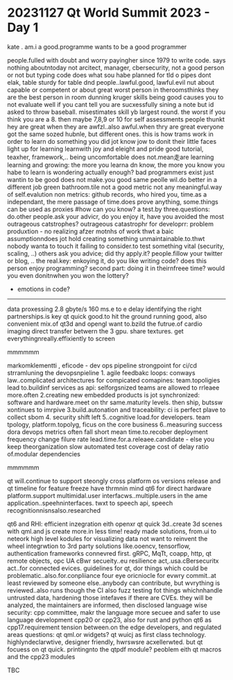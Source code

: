 # 20231127 Qt World Summit 2023 - Day 1

kate . am.i a good.programme
wants to be a good programmer

people.fulled with doubt and worry
payingher since 1979 to write code. says nothing aboutntoday
not arcitect, manager, cbersecurity, not a good person or not
but typing code does what sou habe planned for tld o
pipes dont elak, table sturdy for table
dnd people..lawful.good, lawful.evil
nut about capable or competent
or about great
worst person in theroomsthinks they are the best person in room
dunning kruger skills
being good causes you to not evaluate well
if you cant tell you are sucxessfully sining a note
but id asked to throw baseball.
misestimates skill yb largest round. the worst
if you think you are a 8. then maybe 7,8,9 or 10
for self assessments
people thunkt hey are great when they are awfzl..also awful.when thry are great
everyone got the same sozed hubnle, but different ones. this is how trams work
in order to learn do something you did jot know jow to donit
their little faces light up for learning
learnwith joy and eleight and pride
good tutorial, teaxher, framework,..
being uncomfortable does not.mean走are learning
learning and growing: the more you learna dn know, the more you know you habe to learn
is wondering actually enough?
bad programmers exist
just wantin to be good does not make.you good
same peolle wil.do better in a different job
green bathroom.tile not a good metric
not any meaningful.way of self.evalution
non metrics: github records, who hired you, time.as a independant, 
the mere passage of time.does prove anything, some.things can be used as proxies
#how can you know?
a test.by three.questions: do.other people.ask your advicr, do you enjoy it, have you avoided the most outrageous catstrophes?
outrageous catastrophr for developrr:
problem produxtion - no
realizing afzer motnhs of work thwt a baic assumptionndoes jot hold
creating something unmaintainable.to.thwt nobody wanta to touch it
failing to consider.to test something vital (security, scaling, ..)
others ask you advice; did thy apply.it?
people.fillow your twitter or blog, ..
the real.key: enkoying it, do you like writing code?
does this person enjoy programming? second part: doing it in theirnfreee time? would you even donitnwhen you won the lottery?
* emotions in code?


-----
data proxessing
2.8 gbyte/s 160 ms.e to e delay
identifying the right partnerships.is key
qt quick good.to hit the ground running good, also convenient
mix.of qt3d and opengl
want to.bzild the futrue.of cardio imaging
direct transfer betwern the 3 gpu. share textures. get everythingnreally.effixiently to screen

mmmmmm

markomklementti , eficode - dev ops pipeline
strongpoint for ci/cd
strramluning the devopsnpieline
    1. agile feedbakc loops: conways law..complicated architectures for compicated comapines: team.topoligies lead to.buildinf services as api: selforgsnized teams are allowed to rrleaee more.often
    2.creating new embedded products is jot synchronized: software and hardware.meet on thr same.maturity levels. then ship, butssw  xontinues to imrpive
    3.build.autonation and traceability: ci is perfect plave to collect sbom
    4.
security shift left
5..cognitive load.for developers. team tpology, platform.topolyg, ficus on the core business
6..measuring success
dora devops metrics often fall short
mean time.to.recober deployment frequency
change filure rate
lead.time.for.a.releaee.candidate - else you keep theorganization slow
automated test coverage
cost of delay
ratio of.modular dependencies

mmmmmm

qt will.continue to support steongly cross platform
os versions release and qt timeline for feature freeze have thrmnin mind
qt6 for direct hardware platform.support
multimidal.user interfacws..multiple.users in the ame application..speehninterfaces.
twxt to speech api, speech recognitionnisnsalso.researched

qt6 and RHI: efficient inzegration eith openxr
qt quick 3d..create 3d scenes with qml.and js
create more.in less time!
ready made solutions, from.ui to neteork
high level kodules for visualizing data
not want to reinvent the wheel
integrwtion to 3rd party solutions like.ooencv, tensorflow, authentication frameworks
connevred first. gRPC, MqTt, coapp, http, qt remote objects, opc UA
cBwr secueity..eu resilience act,.usa.cBersecuritx act..for connected evices. guidelines for qt, dor things which could be problematic..also.for.conpliiance
four eye oricniocle for evwry commit..at least reviewed by someone else..anybody can contribute, but wvrything is reviewed..also runs though the CI
also fuzz testing fot things whichnhandle untrusted data, hardening those intefaves
if there are CVEs. they will be analyzed, the maintainers are informed, then disclosed
language wise security: cpp committee, makr the language more secuee and safer to use
language development cpp20 or cpp23, also for rust and python
qt6 as cpp17.requirement
tension between.on the edge developers, and regulated areas
questions:
qt qml.or widgets? qt wuicj as first class technology. highlyndeclarwtive, designer friendly, hwrswsre acxellerwted. but qt focuess on qt quick.
printingnto the qtpdf module?
peoblem eith qt macros and the cpp23 modules


TBC

